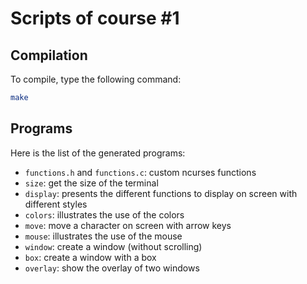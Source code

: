 # Scripts of course #1

## Compilation

To compile, type the following command:

```bash
make
```

## Programs

Here is the list of the generated programs:
- `functions.h` and `functions.c`: custom ncurses functions
- `size`: get the size of the terminal
- `display`: presents the different functions to display on screen with different styles
- `colors`: illustrates the use of the colors
- `move`: move a character on screen with arrow keys
- `mouse`: illustrates the use of the mouse
- `window`: create a window (without scrolling)
- `box`: create a window with a box
- `overlay`: show the overlay of two windows
